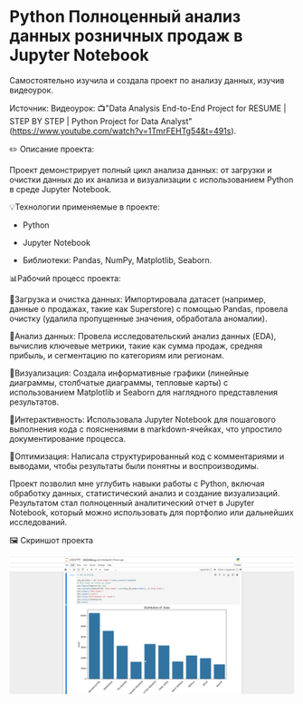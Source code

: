 # Python Полноценный анализ данных розничных продаж в Jupyter Notebook

Самостоятельно изучила и создала  проект по анализу данных, изучив видеоурок.

Источник: Видеоурок: 📺"Data Analysis End-to-End Project for RESUME | STEP BY STEP | Python Project for Data Analyst" (https://www.youtube.com/watch?v=1TmrFEHTg54&t=491s).

✏️ Описание проекта:

Проект демонстрирует полный цикл анализа данных: от загрузки и очистки данных до их анализа и визуализации с использованием Python в среде Jupyter Notebook.

💡Технологии применяемые в проекте:

 - Python
   
 - Jupyter Notebook
   
 - Библиотеки: Pandas, NumPy, Matplotlib, Seaborn.

📊Рабочий процесс проекта:

🔹Загрузка и очистка данных: Импортировала датасет (например, данные о продажах, такие как Superstore) с помощью Pandas, провела очистку (удалила пропущенные значения, обработала аномалии).

🔹Анализ данных: Провела исследовательский анализ данных (EDA), вычислив ключевые метрики, такие как сумма продаж, средняя прибыль, и сегментацию по категориям или регионам.

🔹Визуализация: Создала информативные графики (линейные диаграммы, столбчатые диаграммы, тепловые карты) с использованием Matplotlib и Seaborn для наглядного представления результатов.

🔹Интерактивность: Использовала Jupyter Notebook для пошагового выполнения кода с пояснениями в markdown-ячейках, что упростило документирование процесса.

🔹Оптимизация: Написала структурированный код с комментариями и выводами, чтобы результаты были понятны и воспроизводимы.

Проект позволил мне углубить навыки работы с Python, включая обработку данных, статистический анализ и создание визуализаций. Результатом стал полноценный аналитический отчет в Jupyter Notebook, который можно использовать для портфолио или дальнейших исследований.

🖼️ Скриншот проекта

![Dashboard Preview](Python-Jupyter-Notebook-27.png)
